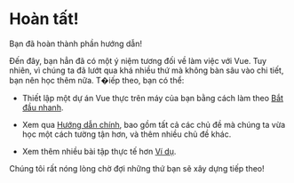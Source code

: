 # Hoàn tất!

Bạn đã hoàn thành phần hướng dẫn!

Đến đây, bạn hẳn đã có một ý niệm tương đối về làm việc với Vue. Tuy nhiên, vì chúng ta đã lướt qua khá nhiều thứ mà không bàn sâu vào chi tiết, bạn nên học thêm nữa. T�iếp theo, bạn có thể:

- Thiết lập một dự án Vue thực trên máy của bạn bằng cách làm theo [Bắt đầu nhanh](/guide/quick-start.html).

- Xem qua [Hướng dẫn chính](/guide/essentials/application.html), bao gồm tất cả các chủ đề mà chúng ta vừa học một cách tường tận hơn, và thêm nhiều chủ đề khác.

- Xem thêm nhiều bài tập thực tế hơn [Ví dụ](/examples/).

Chúng tôi rất nóng lòng chờ đợi những thứ bạn sẽ xây dựng tiếp theo!
